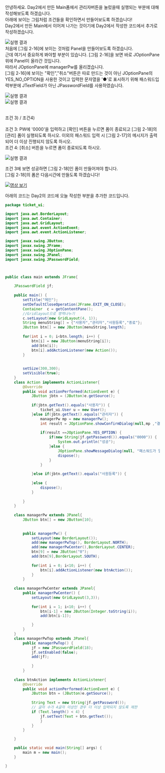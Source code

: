 안녕하세요. Day2에서 만든 Main폼에서 관리자버튼을 눌렀을때 실행되는 부분에 대해 작성해보도록 하겠습니다.<br>
아래에 보이는 그림처럼 조건들을 확인하면서 만들어보도록 하겠습니다!<br>
Day2에서 만든 Main에서 이어져 나가는 것이기에 Day2에서 작성한 코드에서 추가로 작성하겠습니다.<br>


![실행 결과](https://github.com/junhyeok1667/JDBC-PROJECT-cafe-/blob/main/Day9/img.png)
<br>
처음에 [그림 2-16]에 보이는 것처럼 Panel을 만들어보도록 하겠습니다.<br>
근데 여기서 중요하게 봐야할 부분이 있습니다. [그림 2-16]을 보면 바로 JOptionPane 위에 Panel이 올라간 것입니다.<br>
따라서 JOptionPane에 managerPw를 올리겠습니다.<br>
[그림 2-16]에 보이는 "확인","취소"버튼은 따로 만드는 것이 아닌 JOptionPane의 YES_NO_OPTION을 사용한 것이고 입력한 문자열을 '●'로 표시하기 위해 패스워드입력부분에 JTextField가 아닌 JPasswordField를 사용하였습니다. <br>

![실행 결과](https://github.com/junhyeok1667/JDBC-PROJECT-cafe-/blob/main/Day9/img_1.png)<br>
![실행 결과](https://github.com/junhyeok1667/JDBC-PROJECT-cafe-/blob/main/Day9/img_2.png)<br>


<br>조건 3) / 조건4)<br>
<br>
조건 3: PW에 '0000'을 입력하고 [확인] 버튼을 누르면 폼이 종료되고 [그림 2-18]의 [관리] 폼이 실행되도록 하시오. 이외의 패스워드 입력 시 [그림 2-17]의 메시지가 출력되어 더 이상 진행되지 않도록 하시오.<br>
조건 4: [취소] 버튼을 누르면 폼이 종료되도록 하시오.<br>

![실행 결과](https://github.com/junhyeok1667/JDBC-PROJECT-cafe-/blob/main/Day9/img_3.png)<br>

조건 3에 보면 성공하면 [그림 2-18]인 폼이 만들어져야 합니다. <br>
[그림 2-18]의 폼은 다음시간에 만들도록 하겠습니다!<br>

[![영상 보기](Day9.png)](https://tv.kakao.com/v/449141385)<br>

아래의 코드는 Day2의 코드에 오늘 작성한 부분을 추가한 코드입니다.<br>
```java
package ticket_ui;

import java.awt.BorderLayout;
import java.awt.Container;
import java.awt.GridLayout;
import java.awt.event.ActionEvent;
import java.awt.event.ActionListener;

import javax.swing.JButton;
import javax.swing.JFrame;
import javax.swing.JOptionPane;
import javax.swing.JPanel;
import javax.swing.JPasswordField;



public class main extends JFrame{
	
	JPasswordField jf;
	
	public main() {
		setTitle("메인");
		setDefaultCloseOperation(JFrame.EXIT_ON_CLOSE);
		Container  c = getContentPane();
		//Gridlayout으로 영역나누기
		c.setLayout(new GridLayout(4, 1));
		String menuString[] = {"사용자","관리자","사원등록","종료"};
		JButton btn[] = new JButton[menuString.length];
		
		for(int i = 0; i<btn.length; i++) {
			btn[i] = new JButton(menuString[i]);
			add(btn[i]);
			btn[i].addActionListener(new Action());
		}
		
		
		setSize(300,300);
		setVisible(true);
	}
	class Action implements ActionListener{
		@Override
		public void actionPerformed(ActionEvent e) {
			JButton jbtn = (JButton)e.getSource();
			
			if(jbtn.getText().equals("사용자")) {
				ticket_ui.User u = new User();
			}else if(jbtn.getText().equals("관리자")) {
				managerPw mp = new managerPw();
				int result = JOptionPane.showConfirmDialog(null,mp ,"결제자 인증",JOptionPane.YES_NO_OPTION, JOptionPane.QUESTION_MESSAGE);
				
				if(result ==JOptionPane.YES_OPTION) {
					if(new String(jf.getPassword()).equals("0000")) {
						System.out.println("성공");			
					}else {
						JOptionPane.showMessageDialog(null, "패스워드가 일치하지 않습니다.","Message",JOptionPane.ERROR_MESSAGE);
	                    dispose();
					}
				}
				
			}else if(jbtn.getText().equals("사원등록")) {
				
			}else {
				dispose();
			}
			
		}
	}
	
	class managerPw extends JPanel{
		JButton btn[] = new JButton[10];
		
		
		public managerPw() {
			setLayout(new BorderLayout());
			add(new managerPwTop(), BorderLayout.NORTH);
			add(new managerPwCenter(),BorderLayout.CENTER);
			btn[9] = new JButton("0");
			add(btn[9],BorderLayout.SOUTH);
			
			for(int i = 0; i<10; i++) {
				btn[i].addActionListener(new btnAction());
			}
		}
	
	class managerPwCenter extends JPanel{
		public managerPwCenter() {
			setLayout(new GridLayout(3,3));
			
			for(int i = 1; i<10; i++) {
				btn[i-1] = new JButton(Integer.toString(i));
				add(btn[i-1]);

			}
		}
	}
	class managerPwTop extends JPanel{
		public managerPwTop() {
			jf = new JPasswordField(18);
			jf.setEnabled(false);
			add(jf);
			
			}
		}
	
	class btnAction implements ActionListener{
		@Override
		public void actionPerformed(ActionEvent e) {
			JButton btn = (JButton)e.getSource();
			
			String Text = new String(jf.getPassword());
            // 글자 수가 4글자 이상인 경우 더 이상 입력되지 않도록 제한
            if (Text.length() < 4) {
                jf.setText(Text + btn.getText());
            	}	
			}	
		}

	}

	public static void main(String[] args) {
		main m = new main();
	}

}



